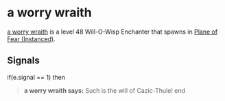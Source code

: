 # a worry wraith



[a worry wraith](/npc/72022) is a level 48 Will-O-Wisp Enchanter that spawns in [Plane of Fear (Instanced)](/zone/1072).



## Signals

if(e.signal == 1) then


>**a worry wraith says:** Such is the will of Cazic-Thule!
end
